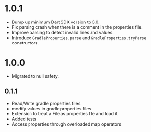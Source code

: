 # 1.0.1

- Bump up minimum Dart SDK version to 3.0.
- Fix parsing crash when there is a comment in the properties file.
- Improve parsing to detect invalid lines and values.
- Introduce `GradleProperties.parse` and `GradleProperties.tryParse` constructors.

# 1.0.0

- Migrated to null safety.

## 0.1.1

- Read/Write gradle properties files
- modify values in gradle properties files
- Extension to treat a File as properties file and load it
- Added tests
- Access properties through overloaded map operators
